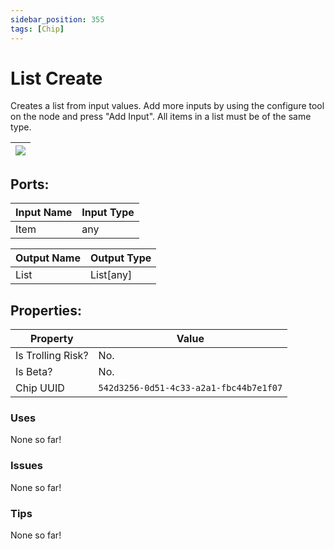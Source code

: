 ```yaml
---
sidebar_position: 355
tags: [Chip]
---
```


# List Create


Creates a list from input values. Add more inputs by using the configure tool on the node and press "Add Input". All items in a list must be of the same type.

| ![](https://images-ext-2.discordapp.net/external/MPmIaQzlEPmgGWlgi-WxBBXt0Bjv_zWPkg1y1f_sy3s/https/www.recroomcircuits.com/image/circuit/absolute-value?width=206&height=108) |
|-----|

## Ports:

| Input Name | Input Type |
|-----------|-----------|
| Item | any |

| Output Name | Output Type |
|-----------|-----------|
| List | List[any] |

## Properties:

| Property  | Value |
|-------------------|-----------|
| Is Trolling Risk? | No. |
| Is Beta? | No. |
| Chip UUID | `542d3256-0d51-4c33-a2a1-fbc44b7e1f07` |

### Uses
None so far!

### Issues
None so far!

### Tips
None so far!
